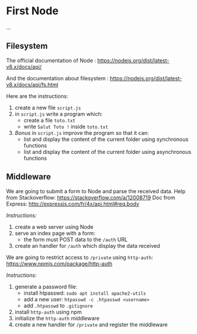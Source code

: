 # First Node

...

## Filesystem

The official documentation of Node : https://nodejs.org/dist/latest-v8.x/docs/api/

And the documentation about filesystem : https://nodejs.org/dist/latest-v8.x/docs/api/fs.html

Here are the instructions:

1. create a new file `script.js`
2. in `script.js` write a program which:
    - create a file `toto.txt`
    - write `Salut Toto !` inside `toto.txt`
3. _Bonus_ in `script.js` improve the program so that it can:
    - list and display the content of the current folder using synchronous functions
    - list and display the content of the current folder using asynchronous functions

## Middleware

We are going to submit a form to Node and parse the received data.
Help from Stackoverflow: https://stackoverflow.com/a/12008719
Doc from Express: http://expressjs.com/fr/4x/api.html#req.body

_Instructions:_

1. create a web server using Node
2. serve an index page with a form:
    - the form must POST data to the `/auth` URL
3. create an handler for `/auth` which display the data received

We are going to restrict access to `/private` using
`http-auth`: https://www.npmjs.com/package/http-auth

_Instructions:_

1. generate a password file:
    - install htpasswd: `sudo apt install apache2-utils`
    - add a new user: `htpasswd -c .htpasswd <username>`
    - add `.htpasswd` to `.gitignore`
2. install `http-auth` using npm
3. initialize the `http-auth` middleware
4. create a new handler for `/private` and register the middleware


